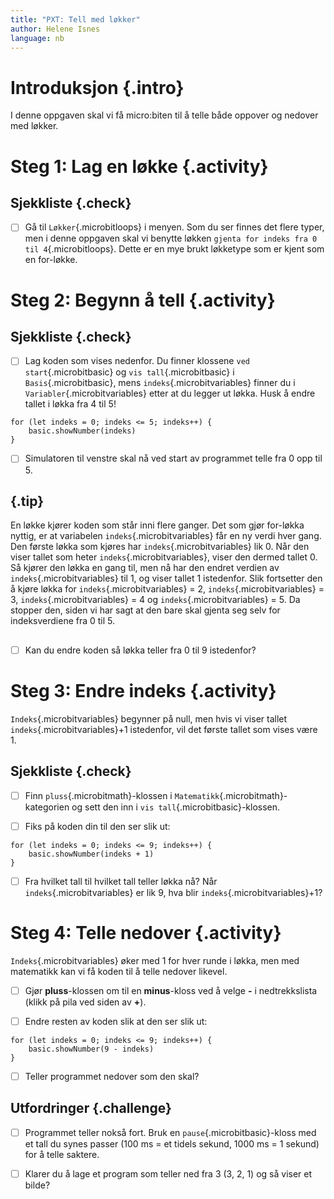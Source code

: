 ```yaml
---
title: "PXT: Tell med løkker"
author: Helene Isnes
language: nb
---
```



# Introduksjon {.intro}
I denne oppgaven skal vi få micro:biten til å telle både oppover og nedover med
løkker.


# Steg 1: Lag en løkke {.activity}

## Sjekkliste {.check}

- [ ] Gå til `Løkker`{.microbitloops} i menyen. Som du ser finnes det flere typer,
	men i denne	oppgaven skal vi benytte løkken `gjenta for indeks fra 0 til 4`{.microbitloops}.
	Dette er en mye brukt løkketype som er kjent som en for-løkke.

# Steg 2: Begynn å tell {.activity}

## Sjekkliste {.check}

- [ ] Lag koden som vises nedenfor. Du finner klossene `ved start`{.microbitbasic}
	og `vis tall`{.microbitbasic} i `Basis`{.microbitbasic}, mens `indeks`{.microbitvariables}
	finner du i `Variabler`{.microbitvariables} etter at du legger ut løkka. Husk
	å endre tallet i løkka fra 4 til 5!

```microbit
for (let indeks = 0; indeks <= 5; indeks++) {
    basic.showNumber(indeks)
}
```

- [ ] Simulatoren til venstre skal nå ved start av programmet telle fra 0 opp til 5.

## {.tip}
En løkke kjører koden som står inni flere ganger. Det som gjør for-løkka nyttig,
er at variabelen `indeks`{.microbitvariables} får en ny verdi hver gang. Den
første løkka som kjøres har `indeks`{.microbitvariables} lik 0. Når den viser
tallet som heter `indeks`{.microbitvariables}, viser den dermed tallet 0. Så
kjører den løkka en gang til, men nå har den endret verdien av `indeks`{.microbitvariables}
til 1, og viser tallet 1 istedenfor. Slik fortsetter den å kjøre løkka for
`indeks`{.microbitvariables} = 2, `indeks`{.microbitvariables} = 3,
`indeks`{.microbitvariables} = 4 og `indeks`{.microbitvariables} = 5. Da stopper
den, siden vi har sagt at den bare skal gjenta seg selv for indeksverdiene fra
0 til 5.
##

- [ ] Kan du endre koden så løkka teller fra 0 til 9 istedenfor?


# Steg 3: Endre indeks {.activity}

`Indeks`{.microbitvariables} begynner på null, men hvis vi viser tallet
`indeks`{.microbitvariables}+1 istedenfor, vil det første tallet som vises være 1.

## Sjekkliste {.check}

- [ ] Finn `pluss`{.microbitmath}-klossen i `Matematikk`{.microbitmath}-kategorien
	og sett den inn i `vis tall`{.microbitbasic}-klossen.

- [ ] Fiks på koden din til den ser slik ut:

```microbit
for (let indeks = 0; indeks <= 9; indeks++) {
    basic.showNumber(indeks + 1)
}
```

- [ ] Fra hvilket tall til hvilket tall teller løkka nå? Når `indeks`{.microbitvariables}
	er lik 9, hva blir `indeks`{.microbitvariables}+1?


# Steg 4: Telle nedover {.activity}

`Indeks`{.microbitvariables} øker med 1 for hver runde i løkka, men med
matematikk kan vi få koden til å telle nedover likevel.

- [ ] Gjør __pluss__-klossen om til en __minus__-kloss ved å velge __-__ i nedtrekkslista
(klikk på pila ved siden av __+__).

- [ ] Endre resten av koden slik at den ser slik ut:

```microbit
for (let indeks = 0; indeks <= 9; indeks++) {
    basic.showNumber(9 - indeks)
}
```

- [ ] Teller programmet nedover som den skal?


## Utfordringer {.challenge}

- [ ] Programmet teller nokså fort. Bruk en `pause`{.microbitbasic}-kloss med et
	tall du synes passer (100 ms = et tidels sekund, 1000 ms = 1 sekund) for å
	telle saktere.

- [ ] Klarer du å lage et program som teller ned fra 3 (3, 2, 1) og så viser et
	bilde?
